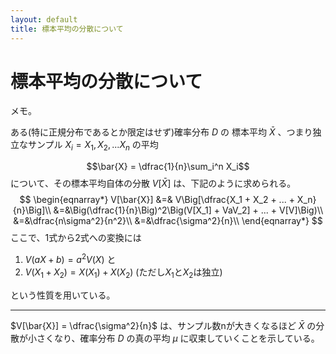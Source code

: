 ```yaml
---
layout: default
title: 標本平均の分散について
---
```

# 標本平均の分散について
メモ。

ある(特に正規分布であるとか限定はせず)確率分布 $D$ の
標本平均 $\bar{X}$ 、つまり独立なサンプル $X_i = X_1, X_2, ... X_n$ の平均

$$\bar{X} = \dfrac{1}{n}\sum_i^n X_i$$
について、その標本平均自体の分散 $V[\bar{X}]$ は、下記のように求められる。
$$
\begin{eqnarray*}
V[\bar{X}] &=& V\Big[\dfrac{X_1 + X_2 + ... + X_n}{n}\Big]\\
&=&\Big(\dfrac{1}{n}\Big)^2\Big(V[X_1] + VaV_2] + ... + V[V]\Big)\\
&=&\dfrac{n\sigma^2}{n^2}\\
&=&\dfrac{\sigma^2}{n}\\
\end{eqnarray*}
$$
ここで、1式から2式への変換には
1. $V(aX + b) = a^2 V(X)$
と
2. $V(X_1+X_2)=X(X_1) + X(X_2)$ (ただし$X_1$と$X_2$は独立)

という性質を用いている。

---
$V[\bar{X}] = \dfrac{\sigma^2}{n}$ は、サンプル数nが大きくなるほど $\bar{X}$ の分散が小さくなり、確率分布 $D$ の真の平均 $\mu$ に収束していくことを示している。
